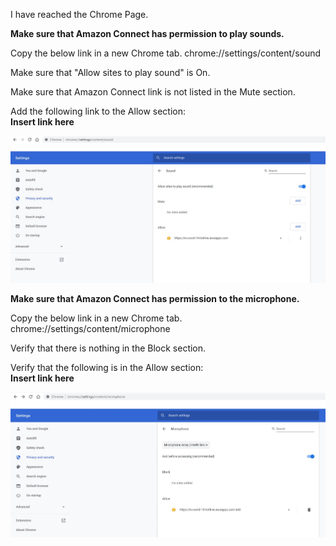 I have reached the Chrome Page.

<b>Make sure that Amazon Connect has permission to play sounds.</b>

Copy the below link in a new Chrome tab.
chrome://settings/content/sound

Make sure that "Allow sites to play sound" is On.

Make sure that Amazon Connect link is not listed in the Mute section.

Add the following link to the Allow section:
<br />
<b>Insert link here</b>

![Chrome Settings Content Sound](../chrome/chrome_settings_content_sound.jpg)



<b>Make sure that Amazon Connect has permission to the microphone.</b>

Copy the below link in a new Chrome tab.
chrome://settings/content/microphone

Verify that there is nothing in the Block section.

Verify that the following is in the Allow section:
<br />
<b>Insert link here</b>

![Chrome Settings Content Microphone](../chrome/chrome_settings_content_microphone.jpg)